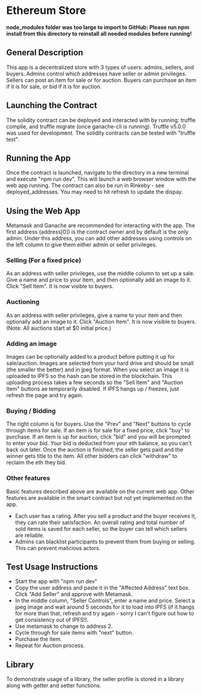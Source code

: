 # Ethereum Store

**node_modules folder was too large to import to GitHub: Please run npm install from this directory to reinstall all needed modules before running!**

## General Description
This app is a decentralized store with 3 types of users: admins, sellers, and buyers.
Admins control which addresses have seller or admin privileges.
Sellers can post an item for sale or for auction.
Buyers can purchase an item if it is for sale, or bid if it is for auction.

## Launching the Contract
The solidity contract can be deployed and interacted with by running: truffle compile, and truffle migrate (once ganache-cli is running). Truffle v5.0.0 was used for development. The solidity contracts can be tested with "truffle test".

## Running the App
Once the contract is launched, navigate to the directory in a new terminal and execute "npm run dev". This will launch a web browser window with the web app running.
The contract can also be run in Rinkeby - see deployed_addresses.
You may need to hit refresh to update the dispay.

## Using the Web App
Metamask and Ganache are recommended for interacting with the app. The first address (address[0]) is the contract owner and by default is the only admin. Under this address, you can add other addresses using controls on the left column to give them either admin or seller privileges.

### Selling (For a fixed price)
As an address with seller privileges, use the middle column to set up a sale. Give a name and price to your item, and then optionally add an image to it. Click "Sell Item". It is now visible to buyers.

### Auctioning
As an address with seller privileges, give a name to your item and then optionally add an image to it. Click "Auction Item". It is now visible to buyers. (Note: All auctions start at $0 initial price.)

### Adding an image
Images can be optionally added to a product before putting it up for sale/auction. Images are selected from your hard drive and should be small (the smaller the better) and in jpeg format. When you select an image it is uploaded to IPFS so the hash can be stored in the blockchain. This uploading process takes a few seconds so the "Sell Item" and "Auction Item" buttons ae temporarily disabled. If IPFS hangs up / freezes, just refresh the page and try again.

### Buying / Bidding
The right column is for buyers. Use the "Prev" and "Next" buttons to cycle through items for sale. If an item is for sale for a fixed price, click "buy" to purchase. If an item is up for auction, click "bid" and you will be prompted to enter your bid. Your bid is deducted from your eth balance, so you can't back out later. Once the auction is finished, the seller gets paid and the winner gets title to the item. All other bidders can click "withdraw" to reclaim the eth they bid.

### Other features
Basic features described above are available on the current web app. Other features are available in the smart contract but not yet implemented on the app.
- Each user has a rating. After you sell a product and the buyer receives it, they can rate their satisfaction. An overall rating and total number of sold items is saved for each seller, so the buyer can tell which sellers are reliable.
- Admins can blacklist participants to prevent them from buying or selling. This can prevent malicious actors.

## Test Usage Instructions
- Start the app with "npm run dev"
- Copy the user address and paste it in the "Affected Address" text box. Click "Add Seller" and approve with Metamask.
- In the middle column, "Seller Controls", enter a name and price. Select a jpeg image and wait around 5 seconds for it to load into IPFS (if it hangs for more than that, refresh and try again - sorry I can't figure out how to get consistency out of IPFS!).
- Use metamask to change to address 2.
- Cycle through for sale items with "next" button.
- Purchase the item.
- Repeat for Auction process.

## Library

To demonstrate usage of a library, the seller profile is stored in a library along with getter and setter functions.
